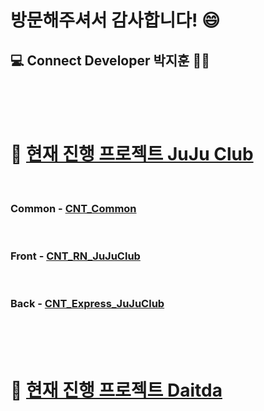 # 방문해주셔서 감사합니다! 😄  

## :computer: Connect Developer 박지훈 👨‍💻
<br />
<br />
<br />

# :beer: [현재 진행 프로젝트 JuJu Club](https://github.com/users/HeroNoah/projects/7)
<br />

### Common - [CNT_Common](https://github.com/HeroNoah/CNT_Common)
<br />

### Front - [CNT_RN_JuJuClub](https://github.com/HeroNoah/CNT_RN_JuJuClub)
<br />

### Back - [CNT_Express_JuJuClub](https://github.com/HeroNoah/CNT_Express_JuJuClub)
<br />
<br />
<br />

# :office: [현재 진행 프로젝트 Daitda](https://github.com/users/HeroNoah/projects/5)
